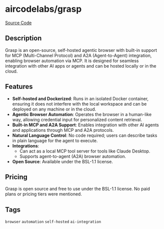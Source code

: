 # aircodelabs/grasp

[Source Code](https://github.com/aircodelabs/grasp)

## Description
Grasp is an open-source, self-hosted agentic browser with built-in support for MCP (Multi-Channel Protocol) and A2A (Agent-to-Agent) integration, enabling browser automation via MCP. It is designed for seamless integration with other AI apps or agents and can be hosted locally or in the cloud.

## Features
- **Self-hosted and Dockerized**: Runs in an isolated Docker container, ensuring it does not interfere with the local workspace and can be deployed on any machine or in the cloud.
- **Agentic Browser Automation**: Operates the browser in a human-like way, allowing credential input for personalized content retrieval.
- **Built-in MCP and A2A Support**: Enables integration with other AI agents and applications through MCP and A2A protocols.
- **Natural Language Control**: No code required; users can describe tasks in plain language for the agent to execute.
- **Integrations**:
  - Can act as a local MCP tool server for tools like Claude Desktop.
  - Supports agent-to-agent (A2A) browser automation.
- **Open Source**: Available under the BSL-1.1 license.

## Pricing
Grasp is open source and free to use under the BSL-1.1 license. No paid plans or pricing tiers were mentioned.

## Tags
`browser` `automation` `self-hosted` `ai-integration`